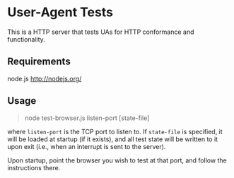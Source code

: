 User-Agent Tests
================

This is a HTTP server that tests UAs for HTTP conformance and functionality.

Requirements
------------

node.js <http://nodejs.org/>

Usage
-----

> node test-browser.js listen-port [state-file]

where `listen-port` is the TCP port to listen to. If `state-file` is
specified, it will be loaded at startup (if it exists), and all test
state will be written to it upon exit (i.e., when an interrupt is sent
to the server).

Upon startup, point the browser you wish to test at that port, and follow
the instructions there.